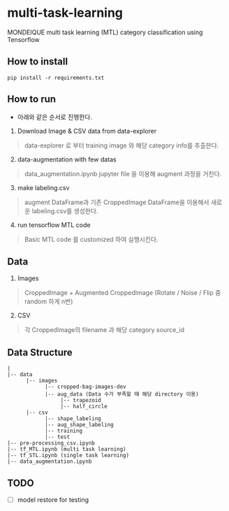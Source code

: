 # multi-task-learning
MONDEIQUE multi task learning (MTL) category classification using Tensorflow

## How to install 
```
pip install -r requirements.txt
```
## How to run
- 아래와 같은 순서로 진행한다.
1. Download Image & CSV data from data-explorer
> data-explorer 로 부터 training image 와 해당 category info를 추출한다. 
2. data-augmentation with few datas
> data_augmentation.ipynb jupyter file 을 이용해 augment 과정을 거친다. 
3. make labeling.csv
> augment DataFrame과 기존 CroppedImage DataFrame을 이용해서 새로운 labeling.csv를 생성한다.
4. run tensorflow MTL code
> Basic MTL code 를 customized 하여 실행시킨다. 

## Data
1. Images
> CroppedImage + Augmented CroppedImage (Rotate / Noise / Flip 중 random 하게 n번)
2. CSV
> 각 CroppedImage의 filename 과 해당 category source_id
## Data Structure
```
|
|-- data
      |-- images
            |-- cropped-bag-images-dev
            |-- aug_data (Data 수가 부족할 때 해당 directory 이용)
                 |-- trapezoid
                 |-- half_circle
      |-- csv
            |-- shape_labeling
            |-- aug_shape_labeling 
            |-- training
            |-- test
|-- pre-processing_csv.ipynb
|-- tf_MTL.ipynb (multi task learning)
|-- tf_STL.ipynb (single task learning)
|-- data_augmentation.ipynb 
```

## TODO

- [ ] model restore for testing 
